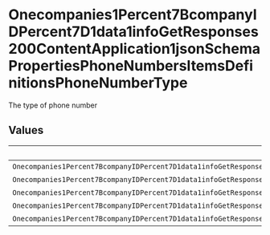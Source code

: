 # Onecompanies1Percent7BcompanyIDPercent7D1data1infoGetResponses200ContentApplication1jsonSchemaPropertiesPhoneNumbersItemsDefinitionsPhoneNumberType

The type of phone number


## Values

| Name                                                                                                                                                          | Value                                                                                                                                                         |
| ------------------------------------------------------------------------------------------------------------------------------------------------------------- | ------------------------------------------------------------------------------------------------------------------------------------------------------------- |
| `Onecompanies1Percent7BcompanyIDPercent7D1data1infoGetResponses200ContentApplication1jsonSchemaPropertiesPhoneNumbersItemsDefinitionsPhoneNumberTypePrimary`  | Primary                                                                                                                                                       |
| `Onecompanies1Percent7BcompanyIDPercent7D1data1infoGetResponses200ContentApplication1jsonSchemaPropertiesPhoneNumbersItemsDefinitionsPhoneNumberTypeLandline` | Landline                                                                                                                                                      |
| `Onecompanies1Percent7BcompanyIDPercent7D1data1infoGetResponses200ContentApplication1jsonSchemaPropertiesPhoneNumbersItemsDefinitionsPhoneNumberTypeMobile`   | Mobile                                                                                                                                                        |
| `Onecompanies1Percent7BcompanyIDPercent7D1data1infoGetResponses200ContentApplication1jsonSchemaPropertiesPhoneNumbersItemsDefinitionsPhoneNumberTypeFax`      | Fax                                                                                                                                                           |
| `Onecompanies1Percent7BcompanyIDPercent7D1data1infoGetResponses200ContentApplication1jsonSchemaPropertiesPhoneNumbersItemsDefinitionsPhoneNumberTypeUnknown`  | Unknown                                                                                                                                                       |